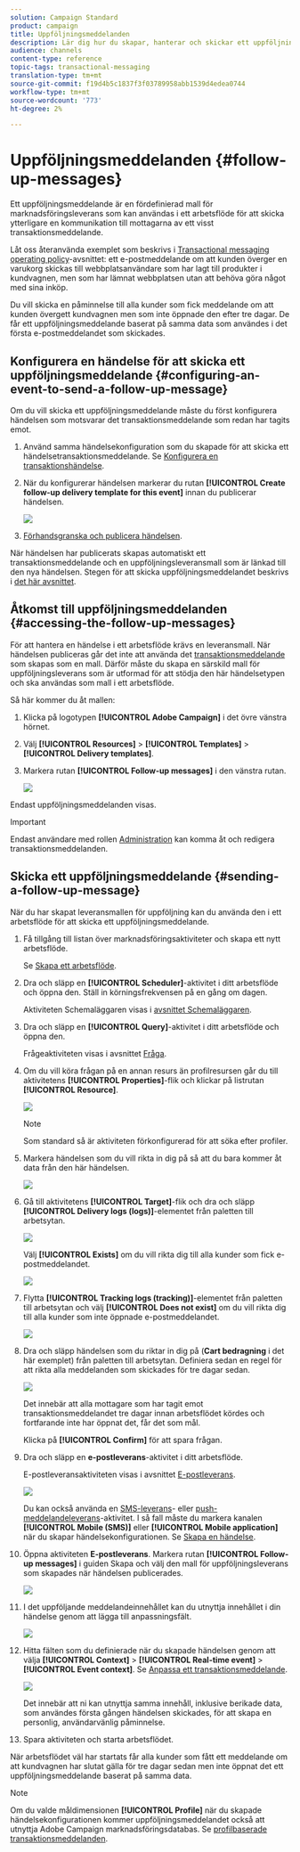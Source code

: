```yaml
---
solution: Campaign Standard
product: campaign
title: Uppföljningsmeddelanden
description: Lär dig hur du skapar, hanterar och skickar ett uppföljningsmeddelande.
audience: channels
content-type: reference
topic-tags: transactional-messaging
translation-type: tm+mt
source-git-commit: f19d4b5c1837f3f03789958abb1539d4edea0744
workflow-type: tm+mt
source-wordcount: '773'
ht-degree: 2%

---
```



# Uppföljningsmeddelanden {#follow-up-messages}

Ett uppföljningsmeddelande är en fördefinierad mall för marknadsföringsleverans som kan användas i ett arbetsflöde för att skicka ytterligare en kommunikation till mottagarna av ett visst transaktionsmeddelande.

Låt oss återanvända exemplet som beskrivs i [Transactional messaging operating policy](../../channels/using/getting-started-with-transactional-msg.md#transactional-messaging-operating-principle)-avsnittet: ett e-postmeddelande om att kunden överger en varukorg skickas till webbplatsanvändare som har lagt till produkter i kundvagnen, men som har lämnat webbplatsen utan att behöva göra något med sina inköp.

Du vill skicka en påminnelse till alla kunder som fick meddelande om att kunden övergett kundvagnen men som inte öppnade den efter tre dagar. De får ett uppföljningsmeddelande baserat på samma data som användes i det första e-postmeddelandet som skickades.

## Konfigurera en händelse för att skicka ett uppföljningsmeddelande {#configuring-an-event-to-send-a-follow-up-message}

Om du vill skicka ett uppföljningsmeddelande måste du först konfigurera händelsen som motsvarar det transaktionsmeddelande som redan har tagits emot.

1. Använd samma händelsekonfiguration som du skapade för att skicka ett händelsetransaktionsmeddelande. Se [Konfigurera en transaktionshändelse](../../channels/using/configuring-transactional-event.md).
1. När du konfigurerar händelsen markerar du rutan **[!UICONTROL Create follow-up delivery template for this event]** innan du publicerar händelsen.

   ![](assets/message-center_follow-up-checkbox.png)

1. [Förhandsgranska och publicera händelsen](../../channels/using/publishing-transactional-event.md#previewing-and-publishing-the-event).

När händelsen har publicerats skapas automatiskt ett transaktionsmeddelande och en uppföljningsleveransmall som är länkad till den nya händelsen. Stegen för att skicka uppföljningsmeddelandet beskrivs i [det här avsnittet](#sending-a-follow-up-message).

## Åtkomst till uppföljningsmeddelanden {#accessing-the-follow-up-messages}

För att hantera en händelse i ett arbetsflöde krävs en leveransmall. När händelsen publiceras går det inte att använda det [transaktionsmeddelande](../../channels/using/editing-transactional-message.md) som skapas som en mall. Därför måste du skapa en särskild mall för uppföljningsleverans som är utformad för att stödja den här händelsetypen och ska användas som mall i ett arbetsflöde.

Så här kommer du åt mallen:

1. Klicka på logotypen **[!UICONTROL Adobe Campaign]** i det övre vänstra hörnet.
1. Välj **[!UICONTROL Resources]** > **[!UICONTROL Templates]** > **[!UICONTROL Delivery templates]**.
1. Markera rutan **[!UICONTROL Follow-up messages]** i den vänstra rutan.

   ![](assets/message-center_follow-up-search.png)

Endast uppföljningsmeddelanden visas.

>[!IMPORTANT]
>
>Endast användare med rollen [Administration](../../administration/using/users-management.md#functional-administrators) kan komma åt och redigera transaktionsmeddelanden.

## Skicka ett uppföljningsmeddelande {#sending-a-follow-up-message}

När du har skapat leveransmallen för uppföljning kan du använda den i ett arbetsflöde för att skicka ett uppföljningsmeddelande.

<!--You need to set up a workflow targeting the event corresponding to the transactional message that was already received.-->

1. Få tillgång till listan över marknadsföringsaktiviteter och skapa ett nytt arbetsflöde.

   Se [Skapa ett arbetsflöde](../../automating/using/building-a-workflow.md#creating-a-workflow).

1. Dra och släpp en **[!UICONTROL Scheduler]**-aktivitet i ditt arbetsflöde och öppna den. Ställ in körningsfrekvensen på en gång om dagen.

   Aktiviteten Schemaläggaren visas i [avsnittet Schemaläggaren](../../automating/using/scheduler.md).

1. Dra och släpp en **[!UICONTROL Query]**-aktivitet i ditt arbetsflöde och öppna den.

   Frågeaktiviteten visas i avsnittet [Fråga](../../automating/using/query.md).

1. Om du vill köra frågan på en annan resurs än profilresursen går du till aktivitetens **[!UICONTROL Properties]**-flik och klickar på listrutan **[!UICONTROL Resource]**.

   ![](assets/message-center_follow-up-query-properties.png)

   >[!NOTE]
   >
   >Som standard så är aktiviteten förkonfigurerad för att söka efter profiler.

1. Markera händelsen som du vill rikta in dig på så att du bara kommer åt data från den här händelsen.

   ![](assets/message-center_follow-up-query-resource.png)

1. Gå till aktivitetens **[!UICONTROL Target]**-flik och dra och släpp **[!UICONTROL Delivery logs (logs)]**-elementet från paletten till arbetsytan.

   ![](assets/message-center_follow-up-delivery-logs.png)

   Välj **[!UICONTROL Exists]** om du vill rikta dig till alla kunder som fick e-postmeddelandet.

   ![](assets/message-center_follow-up-delivery-logs-exists.png)

1. Flytta **[!UICONTROL Tracking logs (tracking)]**-elementet från paletten till arbetsytan och välj **[!UICONTROL Does not exist]** om du vill rikta dig till alla kunder som inte öppnade e-postmeddelandet.

   ![](assets/message-center_follow-up-delivery-and-tracking-logs.png)

1. Dra och släpp händelsen som du riktar in dig på (**Cart bedragning** i det här exemplet) från paletten till arbetsytan. Definiera sedan en regel för att rikta alla meddelanden som skickades för tre dagar sedan.

   ![](assets/message-center_follow-up-created.png)

   Det innebär att alla mottagare som har tagit emot transaktionsmeddelandet tre dagar innan arbetsflödet kördes och fortfarande inte har öppnat det, får det som mål.

   Klicka på **[!UICONTROL Confirm]** för att spara frågan.

1. Dra och släpp en **e-postleverans**-aktivitet i ditt arbetsflöde.

   E-postleveransaktiviteten visas i avsnittet [E-postleverans](../../automating/using/email-delivery.md).

   ![](assets/message-center_follow-up-workflow.png)

   Du kan också använda en [SMS-leverans](../../automating/using/sms-delivery.md)- eller [push-meddelandeleverans](../../automating/using/push-notification-delivery.md)-aktivitet. I så fall måste du markera kanalen **[!UICONTROL Mobile (SMS)]** eller **[!UICONTROL Mobile application]** när du skapar händelsekonfigurationen. Se [Skapa en händelse](../../channels/using/configuring-transactional-event.md#creating-an-event).

1. Öppna aktiviteten **E-postleverans**. Markera rutan **[!UICONTROL Follow-up messages]** i guiden Skapa och välj den mall för uppföljningsleverans som skapades när händelsen publicerades.

   ![](assets/message-center_follow-up-template.png)

1. I det uppföljande meddelandeinnehållet kan du utnyttja innehållet i din händelse genom att lägga till anpassningsfält.

   ![](assets/message-center_follow-up-content.png)

1. Hitta fälten som du definierade när du skapade händelsen genom att välja **[!UICONTROL Context]** > **[!UICONTROL Real-time event]** > **[!UICONTROL Event context]**. Se [Anpassa ett transaktionsmeddelande](../../channels/using/editing-transactional-message.md#personalizing-a-transactional-message).

   ![](assets/message-center_follow-up-personalization.png)

   Det innebär att ni kan utnyttja samma innehåll, inklusive berikade data, som användes första gången händelsen skickades, för att skapa en personlig, användarvänlig påminnelse.

1. Spara aktiviteten och starta arbetsflödet.

När arbetsflödet väl har startats får alla kunder som fått ett meddelande om att kundvagnen har slutat gälla för tre dagar sedan men inte öppnat det ett uppföljningsmeddelande baserat på samma data.

>[!NOTE]
>
>Om du valde måldimensionen **[!UICONTROL Profile]** när du skapade händelsekonfigurationen kommer uppföljningsmeddelandet också att utnyttja Adobe Campaign marknadsföringsdatabas. Se [profilbaserade transaktionsmeddelanden](../../channels/using/editing-transactional-message.md#profile-transactional-message-specificities).
